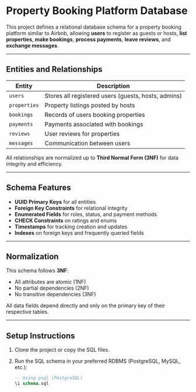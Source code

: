 # Property Booking Platform Database

This project defines a relational database schema for a property booking platform similar to Airbnb, allowing **users** to register as guests or hosts, **list properties**, **make bookings**, **process payments**, **leave reviews**, and **exchange messages**.

---

## Entities and Relationships

| Entity    | Description                                  |
|-----------|----------------------------------------------|
| `users`   | Stores all registered users (guests, hosts, admins) |
| `properties` | Property listings posted by hosts         |
| `bookings` | Records of users booking properties         |
| `payments` | Payments associated with bookings           |
| `reviews`  | User reviews for properties                 |
| `messages` | Communication between users                 |

All relationships are normalized up to **Third Normal Form (3NF)** for data integrity and efficiency.

---

## Schema Features

- **UUID Primary Keys** for all entities
- **Foreign Key Constraints** for relational integrity
- **Enumerated Fields** for roles, status, and payment methods
- **CHECK Constraints** on ratings and enums
- **Timestamps** for tracking creation and updates
- **Indexes** on foreign keys and frequently queried fields

---

## Normalization

This schema follows **3NF**:
- All attributes are atomic (1NF)
- No partial dependencies (2NF)
- No transitive dependencies (3NF)

All data fields depend directly and only on the primary key of their respective tables.

---

## Setup Instructions

1. Clone the project or copy the SQL files.
2. Run the SQL schema in your preferred RDBMS (PostgreSQL, MySQL, etc.):

   ```sql
   -- Using psql (PostgreSQL)
   \i schema.sql
